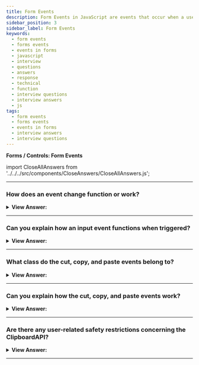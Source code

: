 ```yaml
---
title: Form Events
description: Form Events in JavaScript are events that occur when a user interacts with a form. The change event triggers when the element has finished changing. - JavaScript Interview Questions & Answers
sidebar_position: 3
sidebar_label: Form Events
keywords:
  - form events
  - forms events
  - events in forms
  - javascript
  - interview
  - questions
  - answers
  - response
  - technical
  - function
  - interview questions
  - interview answers
  - js
tags:
  - form events
  - forms events
  - events in forms
  - interview answers
  - interview questions
---
```


<head>
  <title>Form Events | JavaScript Frontend Phone Interview</title>
</head>

**Forms / Controls: Form Events**

import CloseAllAnswers from '../../../src/components/CloseAnswers/CloseAllAnswers.js';

<CloseAllAnswers />

---

### How does an event change function or work?

<details>
  <summary><strong>View Answer:</strong></summary>
  <div>
  <div><strong>Interview Response:</strong> The change event triggers when the element has finished changing. The behavior depends on the kind of element getting changed and how the user interacts with the element. The change event fires at a different moment. For text inputs, the event occurs when it loses focus.
    </div><br />
  <div><strong className="codeExample">Code Example:</strong> text input<br /><br />

  <div></div>

```html
<input type="text" onchange="alert(this.value)" />
<input type="button" value="Button" />
```

  </div><br />
  <div><strong className="codeExample">Code Example:</strong> For other elements the select, input type=checkbox/radio it triggers right after the selection changes.<br /><br />

  <div></div>

```html
<select onchange="alert(this.value)">
  <option value="">Select something</option>
  <option value="1">Option 1</option>
  <option value="2">Option 2</option>
  <option value="3">Option 3</option>
</select>
```

  </div>
  </div>
</details>

---

### Can you explain how an input event functions when triggered?

<details>
  <summary><strong>View Answer:</strong></summary>
  <div>
  <div><strong>Interview Response:</strong> The input event triggers whenever the user changes a value. It initiates any value change, even ones that do not require keyboard activities, such as copying with a mouse or using speech recognition to dictate the text. This event is the ideal solution if we want to handle every change to an &#8249;input&#8250;. In contrast, the input event does not trigger through a keyboard input or other activities that do not require a value change, such as hitting the right or left arrow keys when in the input.
    </div><br />
  <div><strong className="codeExample">Code Example:</strong><br /><br />

  <div></div>

```js
<input type="text" id="input"> oninput: <span id="result"></span>
<script>
  input.oninput = function() {
    result.innerHTML = input.value;
  };
</script>
```

:::note
After we update the value, the input event happens. As a result, we are unable to use event. It's too late to use preventDefault() there — the consequence would be null.
:::

  </div>
  </div>
</details>

---

### What class do the cut, copy, and paste events belong to?

<details>
  <summary><strong>View Answer:</strong></summary>
  <div>
  <div><strong>Interview Response:</strong> They belong to ClipboardEvent class and provide access to the data that is copied/pasted.
    </div>
  </div>
</details>

---

### Can you explain how the cut, copy, and paste events work?

<details>
  <summary><strong>View Answer:</strong></summary>
  <div>
  <div><strong>Interview Response:</strong> These events occur when you cut, copy, or paste a value. They are members of the ClipboardEvent class and offer access to copied/pasted data. We may alternatively use event.preventDefault() to cancel the operation, which means nothing is copied or pasted.
    </div><br />
  <div><strong className="codeExample">Code Example:</strong><br /><br />

  <div></div>

```html
<input type="text" id="input" />
<script>
  input.oncut =
    input.oncopy =
    input.onpaste =
      function (event) {
        alert(event.type + ' - ' + event.clipboardData.getData('text/plain'));
        return false;
      };
</script>
```

:::note
It is possible to copy/paste everything, not just text. For example, we can copy and paste a file from the OS file manager. This behavior is because clipboardData implements the DataTransfer interface, which we often use for drag'n'drop and copy/paste.
:::

  </div>
  </div>
</details>

---

### Are there any user-related safety restrictions concerning the ClipboardAPI?

<details>
  <summary><strong>View Answer:</strong></summary>
  <div>
  <div><strong>Interview Response:</strong> Yes, the clipboard is a “global” OS-level application program interface. So, most browsers allow read/write access to the clipboard only in the scope of specific user actions for security, e.g., an onclick event handlers. Also, it is forbidden to generate “custom” clipboard events with dispatchEvent in all browsers except Firefox.
    </div><br />
  <div><strong className="codeExample">Code Example:</strong><br /><br />

  <div></div>

```html
<input type="text" id="input" />
<script>
  input.oncut =
    input.oncopy =
    input.onpaste =
      function (event) {
        alert(event.type + ' - ' + event.clipboardData.getData('text/plain'));
        return false;
      };
</script>
```

  </div>
  </div>
</details>

---
